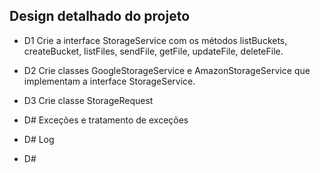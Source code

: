 ## Design detalhado do projeto

- D1 Crie a interface StorageService com os métodos listBuckets, createBucket, listFiles, sendFile, getFile, updateFile, deleteFile.
- D2 Crie classes GoogleStorageService e AmazonStorageService que implementam a interface StorageService.
- D3 Crie classe StorageRequest

- D# Exceções e tratamento de exceções
- D# Log
- D# 